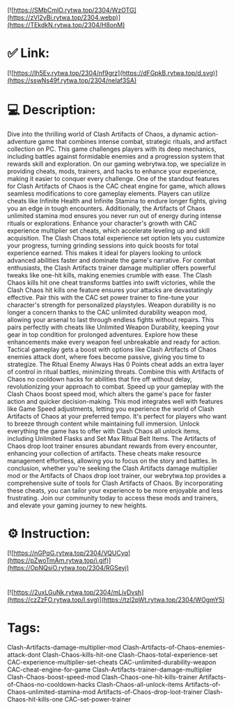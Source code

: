 [![https://SMbCmlO.rytwa.top/2304/WzOTG](https://zVl2yBi.rytwa.top/2304.webp)](https://TEkdkN.rytwa.top/2304/H8onM)
# ✅ Link:
[![https://Ih5Ev.rytwa.top/2304/nf9grz](https://dFGpkB.rytwa.top/d.svg)](https://sswNs49f.rytwa.top/2304/neIaf3SA)
# 💻 Description:
Dive into the thrilling world of Clash Artifacts of Chaos, a dynamic action-adventure game that combines intense combat, strategic rituals, and artifact collection on PC. This game challenges players with its deep mechanics, including battles against formidable enemies and a progression system that rewards skill and exploration. On our gaming webrytwa.top, we specialize in providing cheats, mods, trainers, and hacks to enhance your experience, making it easier to conquer every challenge.
One of the standout features for Clash Artifacts of Chaos is the CAC cheat engine for game, which allows seamless modifications to core gameplay elements. Players can utilize cheats like Infinite Health and Infinite Stamina to endure longer fights, giving you an edge in tough encounters. Additionally, the Artifacts of Chaos unlimited stamina mod ensures you never run out of energy during intense rituals or explorations.
Enhance your character's growth with CAC experience multiplier set cheats, which accelerate leveling up and skill acquisition. The Clash Chaos total experience set option lets you customize your progress, turning grinding sessions into quick boosts for total experience earned. This makes it ideal for players looking to unlock advanced abilities faster and dominate the game's narrative.
For combat enthusiasts, the Clash Artifacts trainer damage multiplier offers powerful tweaks like one-hit kills, making enemies crumble with ease. The Clash Chaos kills hit one cheat transforms battles into swift victories, while the Clash Chaos hit kills one feature ensures your attacks are devastatingly effective. Pair this with the CAC set power trainer to fine-tune your character's strength for personalized playstyles.
Weapon durability is no longer a concern thanks to the CAC unlimited durability weapon mod, allowing your arsenal to last through endless fights without repairs. This pairs perfectly with cheats like Unlimited Weapon Durability, keeping your gear in top condition for prolonged adventures. Explore how these enhancements make every weapon feel unbreakable and ready for action.
Tactical gameplay gets a boost with options like Clash Artifacts of Chaos enemies attack dont, where foes become passive, giving you time to strategize. The Ritual Enemy Always Has 0 Points cheat adds an extra layer of control in ritual battles, minimizing threats. Combine this with Artifacts of Chaos no cooldown hacks for abilities that fire off without delay, revolutionizing your approach to combat.
Speed up your gameplay with the Clash Chaos boost speed mod, which alters the game's pace for faster action and quicker decision-making. This mod integrates well with features like Game Speed adjustments, letting you experience the world of Clash Artifacts of Chaos at your preferred tempo. It's perfect for players who want to breeze through content while maintaining full immersion.
Unlock everything the game has to offer with Clash Chaos all unlock items, including Unlimited Flasks and Set Max Ritual Belt Items. The Artifacts of Chaos drop loot trainer ensures abundant rewards from every encounter, enhancing your collection of artifacts. These cheats make resource management effortless, allowing you to focus on the story and battles.
In conclusion, whether you're seeking the Clash Artifacts damage multiplier mod or the Artifacts of Chaos drop loot trainer, our webrytwa.top provides a comprehensive suite of tools for Clash Artifacts of Chaos. By incorporating these cheats, you can tailor your experience to be more enjoyable and less frustrating. Join our community today to access these mods and trainers, and elevate your gaming journey to new heights.

# ⚙️ Instruction:
[![https://nGPqG.rytwa.top/2304/VQUCyq](https://pZwoTmAm.rytwa.top/i.gif)](https://OpNQsiO.rytwa.top/2304/RGSeyj)
#
[![https://2uxLGuNk.rytwa.top/2304/mLivDvsh](https://czZzFO.rytwa.top/l.svg)](https://tzl2pWt.rytwa.top/2304/WOgmY5)
# Tags:
Clash-Artifacts-damage-multiplier-mod Clash-Artifacts-of-Chaos-enemies-attack-dont Clash-Chaos-kills-hit-one Clash-Chaos-total-experience-set CAC-experience-multiplier-set-cheats CAC-unlimited-durability-weapon CAC-cheat-engine-for-game Clash-Artifacts-trainer-damage-multiplier Clash-Chaos-boost-speed-mod Clash-Chaos-one-hit-kills-trainer Artifacts-of-Chaos-no-cooldown-hacks Clash-Chaos-all-unlock-items Artifacts-of-Chaos-unlimited-stamina-mod Artifacts-of-Chaos-drop-loot-trainer Clash-Chaos-hit-kills-one CAC-set-power-trainer






